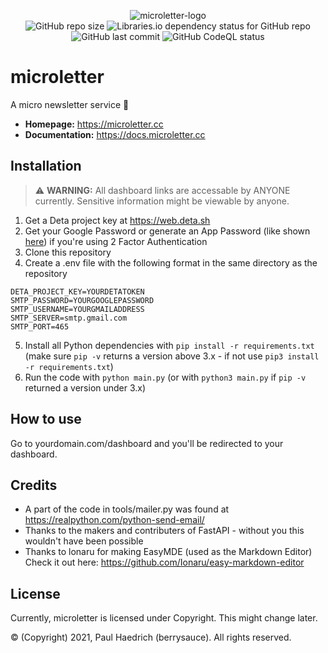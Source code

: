 <p align="center">
  <img src="https://i.ibb.co/wz12ysJ/githublogo-big.png" alt="microletter-logo" border="0">
  <br>
  <img alt="GitHub repo size" src="https://img.shields.io/github/repo-size/berrysauce/microletter">
  <img alt="Libraries.io dependency status for GitHub repo" src="https://img.shields.io/librariesio/github/berrysauce/microletter">
  <img alt="GitHub last commit" src="https://img.shields.io/github/last-commit/berrysauce/microletter">
  <img alt="GitHub CodeQL status" src="https://github.com/berrysauce/microletter/actions/workflows/codeql-analysis.yml/badge.svg">
</p>

# microletter
A micro newsletter service 📨

* **Homepage:** https://microletter.cc
* **Documentation:** https://docs.microletter.cc

## Installation
> ⚠ **WARNING:** All dashboard links are accessable by ANYONE currently. Sensitive information might be viewable by anyone.
1. Get a Deta project key at https://web.deta.sh
2. Get your Google Password or generate an App Password (like shown [here](https://support.google.com/accounts/answer/185833?hl=en)) if you're using 2 Factor Authentication
3. Clone this repository
4. Create a .env file with the following format in the same directory as the repository
```
DETA_PROJECT_KEY=YOURDETATOKEN
SMTP_PASSWORD=YOURGOOGLEPASSWORD
SMTP_USERNAME=YOURGMAILADDRESS
SMTP_SERVER=smtp.gmail.com
SMTP_PORT=465
```
5. Install all Python dependencies with `pip install -r requirements.txt` (make sure `pip -v` returns a version above 3.x - if not use `pip3 install -r requirements.txt`)
6. Run the code with `python main.py` (or with `python3 main.py` if `pip -v` returned a version under 3.x)

## How to use
Go to yourdomain.com/dashboard and you'll be redirected to your dashboard.

## Credits
- A part of the code in tools/mailer.py was found at https://realpython.com/python-send-email/
- Thanks to the makers and contributers of FastAPI - without you this wouldn't have been possible
- Thanks to lonaru for making EasyMDE (used as the Markdown Editor) Check it out here: https://github.com/Ionaru/easy-markdown-editor

## License
Currently, microletter is licensed under Copyright. This might change later.

© (Copyright) 2021, Paul Haedrich (berrysauce). All rights reserved. 
